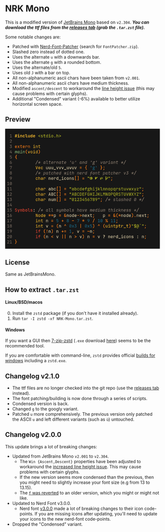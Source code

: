 # NRK Mono

This is a modified version of [JetBrains Mono][JBM] based on `v2.304`.
***You can download the ttf files from the [releases tab][rel]
(grab the `.tar.zst` file).***

Some notable changes are:

* Patched with [Nerd-Font-Patcher][NFP] (search for `FontPatcher.zip`).
* Slashed zero instead of dotted one.
* Uses the alternate `u` with a downwards bar.
* Uses the alternate `g` with a rounded bottom.
* Uses the alternate/old `5`.
* Uses old `J` with a bar on top.
* All non-alphanumeric ascii chars have been taken from `v2.001`.
* All non-alphanumeric ascii chars have medium thickness.
* Modified `ascent/descent` to workaround the [line height issue][lineBug] (this
  may cause problems with certain glyphs).
* Additional "Condensed" variant (-6%) available to better utilize horizontal
  screen space.

[JBM]: https://github.com/JetBrains/JetBrainsMono
[NFP]: https://github.com/ryanoasis/nerd-fonts/releases/latest
[rel]: https://github.com/N-R-K/NRK-Mono/releases

## Preview

![Preview](preview.webp)

## License

Same as JetBrainsMono.

## How to extract `.tar.zst`

#### Linux/BSD/macos

0. Install the `zstd` package (if you don't have it installed already).
1. Run `tar -I zstd -xf NRK-Mono.tar.zst`.

#### Windows

If you want a GUI then [7-zip-zstd](https://github.com/mcmilk/7-Zip-zstd)
(`.exe` download [here](https://github.com/mcmilk/7-Zip-zstd/releases)) seems to
be the recommended tool.

If you are comfortable with command-line, `zstd` provides official [builds for
windows](https://github.com/facebook/zstd/releases/) including a `zstd.exe`.

## Changelog v2.1.0

* The ttf files are no longer checked into the git repo
  (use the [releases tab][rel] instead).
* The font patching/building is now done through a series of scripts.
* Condensed version is back.
* Changed `g` to the googly variant.
* Patched `u` more comprehensively. The previous version only patched the ASCII
  `u` and left different variants (such as `ù`) untouched.

## Changelog v2.0.0

This update brings a lot of breaking changes:

* Updated from JetBrains Mono `v2.001` to `v2.304`.
  * The `Win {Ascent,Descent}` properties have been adjusted to workaround the
  [increased line height issue][lineBug]. This may cause problems with certain
  glyphs.
  * If the new version seems more condensed than the previous, then you might
  need to slightly increase your font size (e.g from 13 to 13.15).
  * The [`f` was reverted][f-revert] to an older version, which you might or
  might not like.
* Updated to Nerd Font v3.0.0.
  * Nerd font [v3.0.0](https://github.com/ryanoasis/nerd-fonts/releases/tag/v3.0.0)
  made a lot of breaking changes to their icon code-points. If you are missing
  icons after updating, you'll need to update your icons to the new nerd-font
  code-points.
* Dropped the "Condensed" variant.

[lineBug]: https://github.com/JetBrains/JetBrainsMono/issues/334
[f-revert]: https://github.com/JetBrains/JetBrainsMono/issues/273
